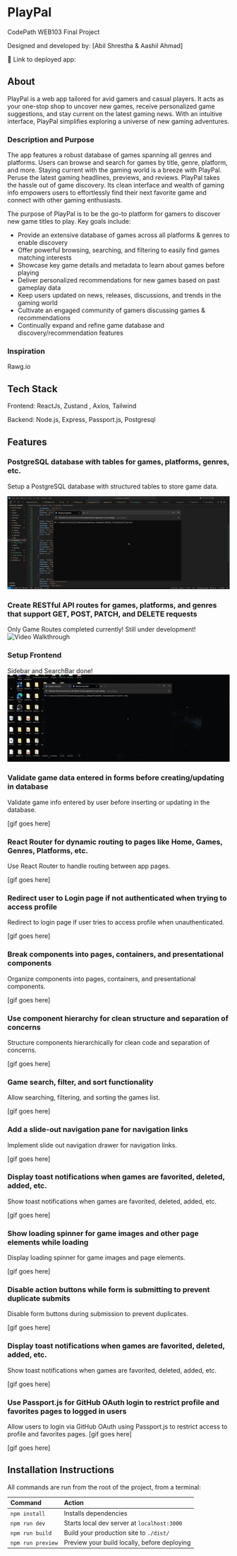 # PlayPal

CodePath WEB103 Final Project

Designed and developed by: [Abil Shrestha & Aashil Ahmad]

🔗 Link to deployed app:

## About

PlayPal is a web app tailored for avid gamers and casual players. It acts as your one-stop shop to uncover new games, receive personalized game suggestions, and stay current on the latest gaming news. With an intuitive interface, PlayPal simplifies exploring a universe of new gaming adventures.

### Description and Purpose

The app features a robust database of games spanning all genres and platforms. Users can browse and search for games by title, genre, platform, and more. Staying current with the gaming world is a breeze with PlayPal. Peruse the latest gaming headlines, previews, and reviews. PlayPal takes the hassle out of game discovery. Its clean interface and wealth of gaming info empowers users to effortlessly find their next favorite game and connect with other gaming enthusiasts.

The purpose of PlayPal is to be the go-to platform for gamers to discover new game titles to play. Key goals include:

<ul>
    <Li>Provide an extensive database of games across all platforms & genres to enable discovery</Li>
    <Li>Offer powerful browsing, searching, and filtering to easily find games matching interests</Li>
    <Li>Showcase key game details and metadata to learn about games before playing</Li>
    <Li>Deliver personalized recommendations for new games based on past gameplay data</Li>
    <Li>Keep users updated on news, releases, discussions, and trends in the gaming world</Li>
    <Li>Cultivate an engaged community of gamers discussing games & recommendations</Li>
    <Li>Continually expand and refine game database and discovery/recommendation features</Li>
</ul>

### Inspiration

Rawg.io

## Tech Stack

Frontend: ReactJs, Zustand , Axios, Tailwind 

Backend: Node.js, Express, Passport.js, Postgresql

## Features



### PostgreSQL database with tables for games, platforms, genres, etc.

Setup a PostgreSQL database with structured tables to store game data.

<img src='./client/public/feature.gif' title='db setuo' width='' alt='Video Walkthrough' />


### Create RESTful API routes for games, platforms, and genres that support GET, POST, PATCH, and DELETE requests

Only Game Routes completed currently! Still under development!
<img src='./client/public/api.gif' title='api setup' width='' alt='Video Walkthrough' />

### Setup Frontend 

Sidebar and SearchBar done!
<img src='./client/public/dt.gif' title='frontend setup' width='' alt='Video Walkthrough' />


### Validate game data entered in forms before creating/updating in database

Validate game info entered by user before inserting or updating in the database.

[gif goes here]

### React Router for dynamic routing to pages like Home, Games, Genres, Platforms, etc.

Use React Router to handle routing between app pages.

[gif goes here]

### Redirect user to Login page if not authenticated when trying to access profile

Redirect to login page if user tries to access profile when unauthenticated.

[gif goes here]

### Break components into pages, containers, and presentational components

Organize components into pages, containers, and presentational components.

[gif goes here]

### Use component hierarchy for clean structure and separation of concerns

Structure components hierarchically for clean code and separation of concerns.

[gif goes here]

### Game search, filter, and sort functionality

Allow searching, filtering, and sorting the games list.

[gif goes here]

### Add a slide-out navigation pane for navigation links

Implement slide out navigation drawer for navigation links. 

[gif goes here]

### Display toast notifications when games are favorited, deleted, added, etc.

Show toast notifications when games are favorited, deleted, added, etc. 

[gif goes here]

### Show loading spinner for game images and other page elements while loading

Display loading spinner for game images and page elements. 

[gif goes here]

### Disable action buttons while form is submitting to prevent duplicate submits

Disable form buttons during submission to prevent duplicates.

[gif goes here]

### Display toast notifications when games are favorited, deleted, added, etc.

Show toast notifications when games are favorited, deleted, added, etc.

[gif goes here]

### Use Passport.js for GitHub OAuth login to restrict profile and favorites pages to logged in users

Allow users to login via GitHub OAuth using Passport.js to restrict access to profile and favorites pages. [gif goes here]

[gif goes here]


## Installation Instructions

All commands are run from the root of the project, from a terminal:

| Command                   | Action                                           |
| :------------------------ | :----------------------------------------------- |
| `npm install`             | Installs dependencies                            |
| `npm run dev`             | Starts local dev server at `localhost:3000`      |
| `npm run build`           | Build your production site to `./dist/`          |
| `npm run preview`         | Preview your build locally, before deploying     |


